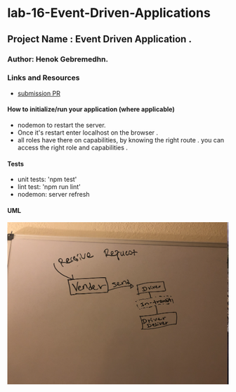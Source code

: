 # lab-16-Event-Driven-Applications

## Project Name : Event Driven Application .

### Author: Henok Gebremedhn.

### Links and Resources

- [submission PR](h)

#### How to initialize/run your application (where applicable)

- nodemon to restart the server.
- Once it's restart enter localhost on the browser .
- all roles have there on capabilities, by knowing the right route . you can access the right role and capabilities .

#### Tests

- unit tests: 'npm test'
- lint test: 'npm run lint'
- nodemon: server refresh

#### UML

![UML Diagram](./assets/images/event-driven.jpg)
